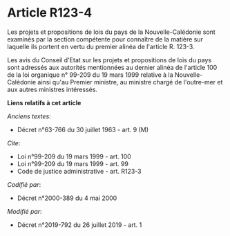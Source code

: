 # Article R123-4

Les projets et propositions de lois du pays de la Nouvelle-Calédonie sont examinés par la section compétente pour connaître
de la matière sur laquelle ils portent en vertu du premier alinéa de l'article R. 123-3.

Les avis du Conseil d'Etat sur les projets et propositions de lois du pays sont adressés aux autorités mentionnées au dernier
alinéa de l'article 100 de la loi organique n° 99-209 du 19 mars 1999 relative à la Nouvelle-Calédonie ainsi qu'au Premier
ministre, au ministre chargé de l'outre-mer et aux autres ministres intéressés.

**Liens relatifs à cet article**

_Anciens textes_:

  - Décret n°63-766 du 30 juillet 1963 - art. 9 (M)

_Cite_:

  - Loi n°99-209 du 19 mars 1999 - art. 100
  - Loi n°99-209 du 19 mars 1999 - art. 99
  - Code de justice administrative - art. R123-3

_Codifié par_:

  - Décret n°2000-389 du 4 mai 2000

_Modifié par_:

  - Décret n°2019-792 du 26 juillet 2019 - art. 1
